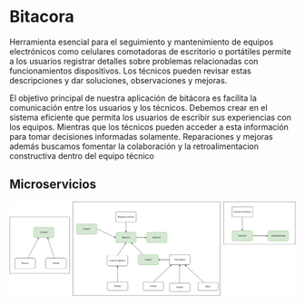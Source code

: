# Bitacora
Herramienta esencial para el seguimiento y mantenimiento de equipos electrónicos como celulares comotadoras de escritorio o portátiles permite a los usuarios registrar detalles sobre problemas relacionadas con funcionamientos dispositivos. Los técnicos pueden revisar estas descripciones y dar soluciones, observaciones y mejoras.

El objetivo principal de nuestra aplicación de bitácora es facilita la comunicación entre los usuarios y los técnicos. Debemos crear en el sistema eficiente que permita los usuarios de escribir sus experiencias con los equipos. Mientras que los técnicos pueden acceder a esta información para tomar decisiones informadas solamente. Reparaciones y mejoras además buscamos fomentar la colaboración y la retroalimentacion constructiva dentro del equipo técnico

## Microservicios
![MarineGEO circle logo](Microservicios.png "Microservicios de Bitacora ")
